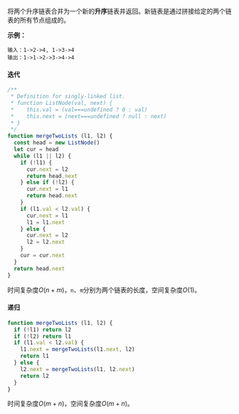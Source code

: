 将两个升序链表合并为一个新的**升序**链表并返回。新链表是通过拼接给定的两个链表的所有节点组成的。 

**示例：**
```
输入：1->2->4, 1->3->4
输出：1->1->2->3->4->4
```

#### 迭代
```js
/**
 * Definition for singly-linked list.
 * function ListNode(val, next) {
 *    this.val = (val===undefined ? 0 : val)
 *    this.next = (next===undefined ? null : next)
 * }
 */
function mergeTwoLists (l1, l2) {
  const head = new ListNode()
  let cur = head
  while (l1 || l2) {
    if (!l1) {
      cur.next = l2
      return head.next
    } else if (!l2) {
      cur.next = l1
      return head.next
    }
    if (l1.val < l2.val) {
      cur.next = l1
      l1 = l1.next
    } else {
      cur.next = l2
      l2 = l2.next
    }
    cur = cur.next
  }
  return head.next
}
```

时间复杂度$O(n+m)$，`n`、`m`分别为两个链表的长度，空间复杂度$O(1)$。

#### 递归
```js
function mergeTwoLists (l1, l2) {
  if (!l1) return l2
  if (!l2) return l1
  if (l1.val < l2.val) {
    l1.next = mergeTwoLists(l1.next, l2)
    return l1
  } else {
    l2.next = mergeTwoLists(l1, l2.next)
    return l2
  }
}
```

时间复杂度$O(m+n)$，空间复杂度$O(m+n)$。